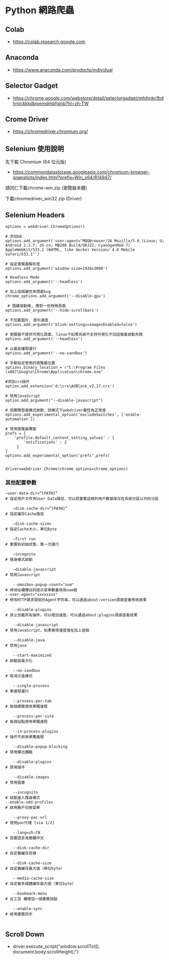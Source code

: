 # Python 網路爬蟲

## Colab
- https://colab.research.google.com

## Anaconda
- https://www.anaconda.com/products/individual

## Selector Gadget
- https://chrome.google.com/webstore/detail/selectorgadget/mhjhnkcfbdhnjickkkdbjoemdmbfginb?hl=zh-TW

## Crome Driver
- https://chromedriver.chromium.org/

## Selenium 使用說明

先下載 Chromium (64 位元版)

- https://commondatastorage.googleapis.com/chromium-browser-snapshots/index.html?prefix=Win_x64/814947/

請同仁下載chrome-win.zip (瀏覽器本體)

下載chromedriver_win32.zip (Driver) 

## Selenium Headers

```` 
options = webdriver.ChromeOptions()

# 添加UA
options.add_argument('user-agent="MQQBrowser/26 Mozilla/5.0 (Linux; U; Android 2.3.7; zh-cn; MB200 Build/GRJ22; CyanogenMod-7) AppleWebKit/533.1 (KHTML, like Gecko) Version/ 4.0 Mobile Safari/533.1"')

# 指定瀏覽器解析度
options.add_argument('window-size=1920x3000')

# Headless Mode
options.add_argument('--headless')  

# 加上這個屬性來規避bug
chrome_options.add_argument('--disable-gpu')

 # 隱藏滾動條, 應對一些特殊頁面
options.add_argument('--hide-scrollbars')

# 不加載圖片, 提升速度
options.add_argument('blink-settings=imagesEnabled=false')

# 瀏覽器不提供可視化頁面. linux下如果系統不支持可視化不加這條會啟動失敗
options.add_argument('--headless')

# 以最高權限運行
options.add_argument('--no-sandbox')

# 手動指定使用的瀏覽器位置
options.binary_location = r"C:\Program Files (x86)\Google\Chrome\Application\chrome.exe"

#添加crx插件
option.add_extension('d:\crx\AdBlock_v2.17.crx')

# 禁用JavaScript
option.add_argument("--disable-javascript")

# 設置開發者模式啟動，該模式下webdriver屬性為正常值
options.add_experimental_option('excludeSwitches', ['enable-automation'])

# 禁用瀏覽器彈窗
prefs = {
    'profile.default_content_setting_values' : {
        'notifications' : 2
     }
}
options.add_experimental_option('prefs',prefs)


driver=webdriver.Chrome(chrome_options=chrome_options)

````

### 其他配置參數
````
–user-data-dir=”[PATH]”
# 指定用戶文件夾User Data路徑，可以把書籤這樣的用戶數據保存在系統分區以外的分區

　　–disk-cache-dir=”[PATH]“
# 指定緩存Cache路徑

　　–disk-cache-size=
# 指定Cache大小，單位Byte

　　–first run
# 重置到初始狀態，第一次運行

　　–incognito
# 隱身模式啟動

　　–disable-javascript
# 禁用Javascript

　　--omnibox-popup-count="num"
# 將地址欄彈出的提示菜單數量改為num個
--user-agent="xxxxxxxx"
# 修改HTTP請求頭部的Agent字符串，可以通過about:version頁面查看修改效果

　　--disable-plugins
# 禁止加載所有插件，可以增加速度。可以通過about:plugins頁面查看效果

　　--disable-javascript
# 禁用JavaScript，如果覺得速度慢在加上這個

　　--disable-java
# 禁用java

　　--start-maximized
# 啟動就最大化

　　--no-sandbox
# 取消沙盒模式

　　--single-process
# 單進程運行

　　--process-per-tab
# 每個標籤使用單獨進程

　　--process-per-site
# 每個站點使用單獨進程

　　--in-process-plugins
# 插件不啟用單獨進程

　　--disable-popup-blocking
# 禁用彈出攔截

　　--disable-plugins
# 禁用插件

　　--disable-images
# 禁用圖像

　　--incognito
# 啟動進入隱身模式
--enable-udd-profiles
# 啟用賬戶切換菜單

　　--proxy-pac-url
# 使用pac代理 [via 1/2]

　　--lang=zh-CN
# 設置語言為簡體中文

　　--disk-cache-dir
# 自定義緩存目錄

　　--disk-cache-size
# 自定義緩存最大值（單位byte）

　　--media-cache-size
# 自定義多媒體緩存最大值（單位byte）

　　--bookmark-menu
# 在工具 欄增加一個書籤按鈕

　　--enable-sync
# 啟用書籤同步


````

## Scroll Down
- driver.execute_script("window.scrollTo(0, document.body.scrollHeight);")

